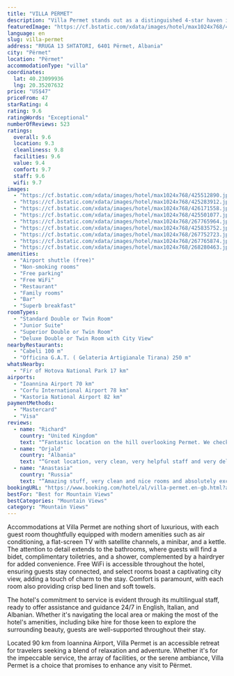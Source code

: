```yaml
---
title: "VILLA PERMET"
description: "Villa Permet stands out as a distinguished 4-star haven in Përmet, offering guests an exceptional blend of comfort and convenience."
featuredImage: "https://cf.bstatic.com/xdata/images/hotel/max1024x768/425512890.jpg?k=a95a8447b51a19daeaa4ce8e96dfb533c8562a3b308a2b77e256705190bbc017&o=&hp=1"
language: en
slug: villa-permet
address: "RRUGA 13 SHTATORI, 6401 Përmet, Albania"
city: "Përmet"
location: "Përmet"
accommodationType: "villa"
coordinates:
  lat: 40.23099936
  lng: 20.35207632
price: "US$47"
priceFrom: 47
starRating: 4
rating: 9.6
ratingWords: "Exceptional"
numberOfReviews: 523
ratings:
  overall: 9.6
  location: 9.3
  cleanliness: 9.8
  facilities: 9.6
  value: 9.4
  comfort: 9.7
  staff: 9.6
  wifi: 9.7
images:
  - "https://cf.bstatic.com/xdata/images/hotel/max1024x768/425512890.jpg?k=a95a8447b51a19daeaa4ce8e96dfb533c8562a3b308a2b77e256705190bbc017&o=&hp=1"
  - "https://cf.bstatic.com/xdata/images/hotel/max1024x768/425283912.jpg?k=ee12b10683dcbc7be3dbfec9ea50dcc402726da8b869c173a267f76e50312a6e&o=&hp=1"
  - "https://cf.bstatic.com/xdata/images/hotel/max1024x768/426171558.jpg?k=f3851afd76e5ef333e1c7a1db9f123fdfddf069c5832d9dbdf2e5be2ed19866a&o=&hp=1"
  - "https://cf.bstatic.com/xdata/images/hotel/max1024x768/425501077.jpg?k=43b1ea68943e1ec157144d37d5d593dbc43c14c6f2f8173cc9f0ab38fe4f6333&o=&hp=1"
  - "https://cf.bstatic.com/xdata/images/hotel/max1024x768/267765964.jpg?k=720299be4d0564db808ade796b9c64fab386e1d3bdb7c664e7b841fd6547c1b2&o=&hp=1"
  - "https://cf.bstatic.com/xdata/images/hotel/max1024x768/425835752.jpg?k=fe56b2db7a9406ef657f6ef88cd1ed90a67edf6b7da1320203bab15acf2e6fac&o=&hp=1"
  - "https://cf.bstatic.com/xdata/images/hotel/max1024x768/267752723.jpg?k=0b346df495f9f235d1e415f29c37b21fab00633895d36e8d9e122ddf5961392c&o=&hp=1"
  - "https://cf.bstatic.com/xdata/images/hotel/max1024x768/267765874.jpg?k=120c2afe269fe81a6dd8bb53a2199d65f261a39fe1c4810f6838086c32925c0a&o=&hp=1"
  - "https://cf.bstatic.com/xdata/images/hotel/max1024x768/268280463.jpg?k=a0374108363f976a3575b161b5a3638bd2eea30f917fb8c8ba71c68e333fbb78&o=&hp=1"
amenities:
  - "Airport shuttle (free)"
  - "Non-smoking rooms"
  - "Free parking"
  - "Free WiFi"
  - "Restaurant"
  - "Family rooms"
  - "Bar"
  - "Superb breakfast"
roomTypes:
  - "Standard Double or Twin Room"
  - "Junior Suite"
  - "Superior Double or Twin Room"
  - "Deluxe Double or Twin Room with City View"
nearbyRestaurants:
  - "Cabeli 100 m"
  - "Officina G.A.T. ( Gelateria Artigianale Tirana) 250 m"
whatsNearby:
  - "Fir of Hotova National Park 17 km"
airports:
  - "Ioannina Airport 70 km"
  - "Corfu International Airport 78 km"
  - "Kastoria National Airport 82 km"
paymentMethods:
  - "Mastercard"
  - "Visa"
reviews:
  - name: "Richard"
    country: "United Kingdom"
    text: "“Fantastic location on the hill overlooking Permet. We checked in on a rainy day and enjoyed the storm from our huge bedroom windows. Espresso machine in the room was a nice bonus. Huge and comfortable bed. Good water pressure. Free parking,...”"
  - name: "Orjald"
    country: "Albania"
    text: "“Great location, very clean, very helpful staff and very delicious food”"
  - name: "Anastasia"
    country: "Russia"
    text: "“Amazing stuff, very clean and nice rooms and absolutely excellent experience!!!”"
bookingURL: "https://www.booking.com/hotel/al/villa-permet.en-gb.html?aid=8035640"
bestFor: "Best for Mountain Views"
bestCategories: "Mountain Views"
category: "Mountain Views"
---
```


Accommodations at Villa Permet are nothing short of luxurious, with each guest room thoughtfully equipped with modern amenities such as air conditioning, a flat-screen TV with satellite channels, a minibar, and a kettle. The attention to detail extends to the bathrooms, where guests will find a bidet, complimentary toiletries, and a shower, complemented by a hairdryer for added convenience. Free WiFi is accessible throughout the hotel, ensuring guests stay connected, and select rooms boast a captivating city view, adding a touch of charm to the stay. Comfort is paramount, with each room also providing crisp bed linen and soft towels.

The hotel's commitment to service is evident through its multilingual staff, ready to offer assistance and guidance 24/7 in English, Italian, and Albanian. Whether it's navigating the local area or making the most of the hotel's amenities, including bike hire for those keen to explore the surrounding beauty, guests are well-supported throughout their stay.

Located 90 km from Ioannina Airport, Villa Permet is an accessible retreat for travelers seeking a blend of relaxation and adventure. Whether it's for the impeccable service, the array of facilities, or the serene ambiance, Villa Permet is a choice that promises to enhance any visit to Përmet.